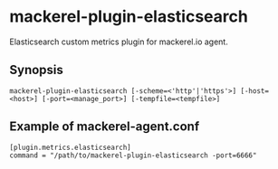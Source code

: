 mackerel-plugin-elasticsearch
=====================

Elasticsearch custom metrics plugin for mackerel.io agent.

## Synopsis

```shell
mackerel-plugin-elasticsearch [-scheme=<'http'|'https'>] [-host=<host>] [-port=<manage_port>] [-tempfile=<tempfile>]
```

## Example of mackerel-agent.conf

```
[plugin.metrics.elasticsearch]
command = "/path/to/mackerel-plugin-elasticsearch -port=6666"
```
